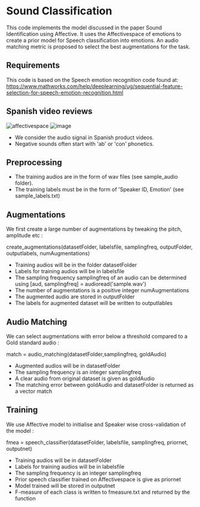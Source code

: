 Sound Classification
===
This code implements the model discussed in the paper Sound Identification using Affective. It uses the Affectivespace of emotions to create a prior model for Speech classification into emotions. An audio matching metric is proposed to select the best augmentations for the task. 

Requirements
---
This code is based on the Speech emotion recognition code found at:
https://www.mathworks.com/help/deeplearning/ug/sequential-feature-selection-for-speech-emotion-recognition.html

Spanish video reviews
---
![affectivespace](https://user-images.githubusercontent.com/65399216/141210623-89cd06ad-bb20-4c24-9d5d-768d6d9136ed.jpeg)
![image](https://user-images.githubusercontent.com/65399216/141210851-2a3db50a-f1b7-4e7b-aedb-30ee9dfe53d6.gif)

- We consider the audio signal in Spanish product videos. 
- Negative sounds often start with 'ab' or 'con' phonetics.

Preprocessing
---
- The training audios are in the form of wav files (see sample_audio folder).
- The training labels must be in the form of 'Speaker ID, Emotion' (see sample_labels.txt)

Augmentations
---
We first create a large number of augmentations by tweaking the pitch, amplitude etc :

create_augmentations(datasetFolder, labelsfile, samplingfreq, outputFolder, outputlabels, numAugmentations)
- Training audios will be in the folder datasetFolder
- Labels for training audios will be in labelsfile
- The sampling frequency samplingfreq of an audio can be determined using [aud, samplingfreq] = audioread('sample.wav')
- The number of augmentations is a positive integer numAugmentations
- The augmented audio are stored in outputFolder
- The labels for augmented dataset will be written to outputlables

Audio Matching
---
We can select augmentations with error below a threshold compared to a Gold standard audio :

match = audio_matching(datasetFolder,samplingfreq, goldAudio)
- Augmented audios will be in datasetFolder
- The sampling frequency is an integer samplingfreq
- A clear audio from original dataset is given as goldAudio
- The matching error between goldAudio and datasetFolder is returned as a vector match


Training
---
We use Affective model to initialise and Speaker wise cross-validation of the model :

fmea = speech_classifier(datasetFolder, labelsfile, samplingfreq, priornet, outputnet)
- Training audios will be in datasetFolder
- Labels for training audios will be in labelsfile
- The sampling frequency is an integer samplingfreq 
- Prior speech classifier trained on Affectivespace is give as priornet
- Model trained will be stored in outputnet
- F-measure of each class is written to fmeasure.txt and returned by the function
